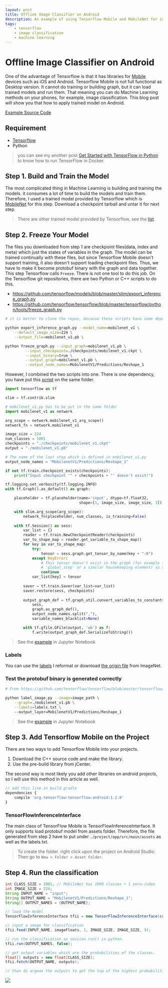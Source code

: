 ```yaml
---
layout: post
title: Offline Image Classifier on Android
description: An example of using Tensorflow Mobile and MobileNet for image classifier offline.
tags: 
    - tensorflow
    - image classification
    - machine learning
---
```


# Offline Image Classifier on Android
One of the advantage of Tensorflow is that it has libraries for [Mobile](https://www.tensorflow.org/mobile/) devices such as iOS and Android. Tensorflow Mobile is not full functional as Desktop version. It cannot do training or building graph, but it can load trained models and run them. That meaning you can do Machine Learning methods on your phones, for example, image classification. This blog post will show you that how to apply trained model on Android.

[Example Source Code](https://github.com/wadehuang36/tensorflow_mobilenet_android_example/)

## Requirement
- [Tensorflow](https://www.tensorflow.org/install/)
- Python

> you can see my another post [Get Started with TensorFlow in Python](https://wadehuang36.github.io/2017/07/07/TensorFlow-Get-Start.html) to know how to run TensorFlow in Docker.

## Step 1. Build and Train the Model
The most complicated thing in Machine Learning is building and training the models. it consumes a lot of time to build the models and train them. Therefore, I used a  trained model provided by Tensorflow which is [MobileNet](https://github.com/tensorflow/models/blob/master/slim/nets/mobilenet_v1.md) for this step. Download a checkpoint tarball and untar it for next step.

> There are other trained model provided by Tensorflow, see the [list](https://github.com/tensorflow/models/).

## Step 2. Freeze Your Model
The files you downloaded from step 1 are checkpoint files(data, index and meta) which just the states of variables in the graph. The model can be trained continually with these files, but since Tensorflow Mobile doesn't support training, it also doesn't support loading checkpoint files. Thus, we have to make it become protobuf binary with the graph and data together. This step Tensorflow calls `Freeze`. There is not one tool to do this job. On the Tensorflow git repositories, there are two Python or C++ scripts to do this.

- https://github.com/tensorflow/models/blob/master/slim/export_inference_graph.py
- https://github.com/tensorflow/tensorflow/blob/master/tensorflow/python/tools/freeze_graph.py

``` bash
# it is better to clone the repos, because these scripts have some dependencies.

python export_inference_graph.py --model_name=mobilenet_v1 \
    --default_image_size=224 \
    --output_file=mobilenet_v1.pb \

python freeze_graph.py --input_graph=mobilenet_v1.pb \
         --input_checkpoint=./checkpoints/mobilenet_v1.ckpt \
         --input_binary=true \
         --output_graph=mobilenet_v1.pb \
         --output_node_names=MobilenetV1/Predictions/Reshape_1
```

However, I combined the two scripts into one. There is one dependency, you have put this [script](https://github.com/tensorflow/models/blob/master/slim/nets/mobilenet_v1.py) on the same folder.


``` python
import tensorflow as tf

slim = tf.contrib.slim

# mobilenet_v1.py has to be put in the same folder
import mobilenet_v1 as network

arg_scope = network.mobilenet_v1_arg_scope()
network_fn = network.mobilenet_v1

image_size = 224
num_classes = 1001
checkpoints = "./checkpoints/mobilenet_v1.ckpt"
output = "./mobilenet_v1.pb"

# The name of the last step which is defined in mobilenet_v1.py
output_node_names = "MobilenetV1/Predictions/Reshape_1"

if not tf.train.checkpoint_exists(checkpoints):
    print("Input checkpoint '" + checkpoints + "' doesn't exist!")

tf.logging.set_verbosity(tf.logging.INFO)
with tf.Graph().as_default() as graph:

    placeholder = tf.placeholder(name='input', dtype=tf.float32,
                                 shape=[1, image_size, image_size, 3])

    with slim.arg_scope(arg_scope):
        network_fn(placeholder, num_classes, is_training=False)
        
    with tf.Session() as sess:
        var_list = {}
        reader = tf.train.NewCheckpointReader(checkpoints)
        var_to_shape_map = reader.get_variable_to_shape_map()
        for key in var_to_shape_map:
            try:
                tensor = sess.graph.get_tensor_by_name(key + ":0")
            except KeyError:
                # This tensor doesn't exist in the graph (for example it's
                # 'global_step' or a similar housekeeping element) so skip it.
                continue
            var_list[key] = tensor
            
        saver = tf.train.Saver(var_list=var_list)
        saver.restore(sess, checkpoints)
        
        output_graph_def = tf.graph_util.convert_variables_to_constants(
            sess,
            graph.as_graph_def(),
            output_node_names.split(","),
            variable_names_blacklist=None)

        with tf.gfile.GFile(output, 'wb') as f:
            f.write(output_graph_def.SerializeToString())
``` 

> See the [example](https://github.com/wadehuang36/notebooks/blob/master/machine-learning/tensorflow/Freeze%20Graph.ipynb) in Jupyter Notebook

### Labels
You can use the [labels](https://github.com/wadehuang36/tensorflow_mobilenet_android_example/blob/master/app/src/main/assets/labels.txt) I reformat or download [the origin file](https://raw.githubusercontent.com/tensorflow/models/master/inception/inception/data/imagenet_metadata.txt) from ImageNet.

### Test the protobuf binary is generated correctly
``` bash
# From https://github.com/tensorflow/tensorflow/blob/master/tensorflow/examples/label_image/label_image.py

python label_image.py --image=image_path \
    --graph=./mobilenet_v1.pb \
    --labels=labels.txt \ 
    --output_layer=MobilenetV1/Predictions/Reshape_1
```

> See the [example](https://github.com/wadehuang36/notebooks/blob/master/machine-learning/tensorflow/Label%20Image.ipynb) in Jupyter Notebook

## Step 3. Add Tensorflow Mobile on the Project
There are two ways to add Tensorflow Mobile into your projects.

1. Download the C++ source code and make the library.
2. Use the pre-build library from jCenter.

The second way is most likely you add other libraries on android projects, so I will use this method in this article as well.

``` js
// add this line in build.gradle
dependencies {
    compile 'org.tensorflow:tensorflow-android:1.2.0'
}
```

### TensorFlowInferenceInterface
The main class of TensorFlow Mobile is TensorFlowInferenceInterface. It only supports load protobuf model from assets folder. Therefore, the file generated from step 2 have to put under `./project/app/src/main/assets` as well as the labels.txt.

> To create the folder. right click upon the project on Android Studio. Then go to `New > Folder > Asset Folder`.

## Step 4. Run the classification
``` java
int CLASS_SIZE = 1001; // MobileNet has 1000 classes + 1 zero-index
int IMAGE_SIZE = 224; 
String INPUT_NAME = "input";
String OUTPUT_NAME = "MobilenetV1/Predictions/Reshape_1";
String[] OUTPUT_NAMES = {OUTPUT_NAME};

// load the model
TensorFlowInferenceInterface tfii = new TensorFlowInferenceInterface(context.getAssets(), "mobilenet_v1.pb");

// input a image for classification
tfii.feed(INPUT_NAME, imageFloats, 1, IMAGE_SIZE, IMAGE_SIZE, 3);

// run the classification as session.run() in python.
tfii.run(OUTPUT_NAMES, false);

// get output variables which are the probabilities of the classes.
float[] outputs = new float[CLASS_SIZE];
tfii.fetch(OUTPUT_NAME, outputs);

// than do argmax the outputs to get the top of the highest probabilities of the classes.
```

<img src="https://github.com/wadehuang36/tensorflow_mobilenet_android_example/blob/master/screenshots/screenshot-1.png?raw=true" style="max-width:300px">